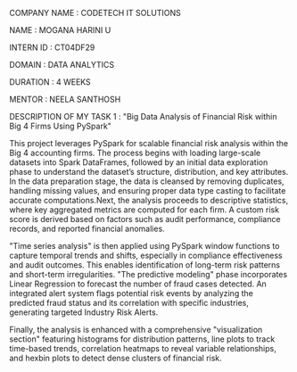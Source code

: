 COMPANY NAME : CODETECH IT SOLUTIONS

NAME : MOGANA HARINI U

INTERN ID : CT04DF29

DOMAIN : DATA ANALYTICS

DURATION : 4 WEEKS

MENTOR : NEELA SANTHOSH

DESCRIPTION OF MY TASK 1 : "Big Data Analysis of Financial Risk within Big 4 Firms Using PySpark"

This project leverages PySpark for scalable financial risk analysis within the Big 4 accounting firms. The process begins with loading large-scale datasets into Spark DataFrames, followed by an initial data exploration phase to understand the dataset’s structure, distribution, and key attributes.
In the data preparation stage, the data is cleansed by removing duplicates, handling missing values, and ensuring proper data type casting to facilitate accurate computations.Next, the analysis proceeds to descriptive statistics, where key aggregated metrics are computed for each firm. A custom risk score is derived based on factors such as audit performance, compliance records, and reported financial anomalies.

"Time series analysis" is then applied using PySpark window functions to capture temporal trends and shifts, especially in compliance effectiveness and audit outcomes. This enables identification of long-term risk patterns and short-term irregularities.
"The predictive modeling" phase incorporates Linear Regression to forecast the number of fraud cases detected. An integrated alert system flags potential risk events by analyzing the predicted fraud status and its correlation with specific industries, generating targeted Industry Risk Alerts.

Finally, the analysis is enhanced with a comprehensive "visualization section" featuring histograms for distribution patterns, line plots to track time-based trends, correlation heatmaps to reveal variable relationships, and hexbin plots to detect dense clusters of financial risk.
